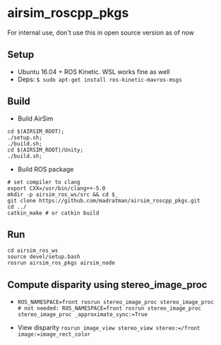 # airsim_roscpp_pkgs

For internal use, don't use this in open source version as of now
##  Setup 
- Ubuntu 16.04 + ROS Kinetic. WSL works fine as well
- Deps:
`$ sudo apt-get install ros-kinetic-mavros-msgs`

##  Build
- Build AirSim 
```
cd $(AIRSIM_ROOT);
./setup.sh;
./build.sh;
cd $(AIRSIM_ROOT)/Unity;
./build.sh;
```
- Build ROS package

```
# set compiler to clang
export CXX=/usr/bin/clang++-5.0
mkdir -p airsim_ros_ws/src && cd $_
git clone https://github.com/madratman/airsim_roscpp_pkgs.git
cd ../
catkin_make # or catkin build
```

## Run
```
cd airsim_ros_ws
source devel/setup.bash
rosrun airsim_ros_pkgs airsim_node
```
## Compute disparity using stereo_image_proc
- `ROS_NAMESPACE=front rosrun stereo_image_proc stereo_image_proc`   
`# not needed: ROS_NAMESPACE=front rosrun stereo_image_proc stereo_image_proc _approximate_sync:=True`

- View disparity `rosrun image_view stereo_view stereo:=/front image:=image_rect_color`
